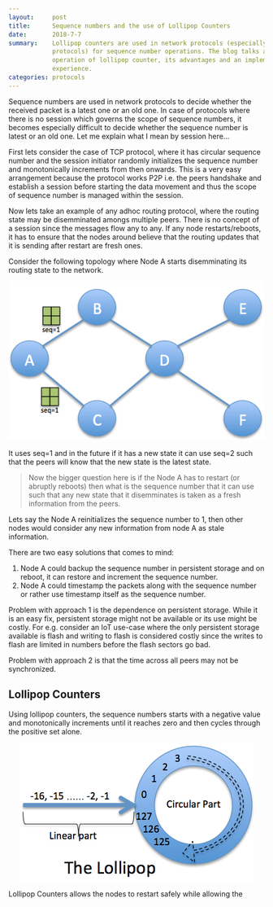 ```yaml
---
layout:     post
title:      Sequence numbers and the use of Lollipop Counters
date:       2018-7-7
summary:    Lollipop counters are used in network protocols (especially routing
            protocols) for sequence number operations. The blog talks about the
            operation of lollipop counter, its advantages and an implementation
            experience.
categories: protocols
---
```


Sequence numbers are used in network protocols to decide whether the received
packet is a latest one or an old one. In case of protocols where there is no
session which governs the scope of sequence numbers, it becomes especially
difficult to decide whether the sequence number is latest or an old one. Let me
explain what I mean by session here...

First lets consider the case of TCP protocol, where it has circular sequence
number and the session initiator randomly initializes the sequence number and
monotonically increments from then onwards. This is a very easy arrangement
because the protocol works P2P i.e. the peers handshake and establish a session
before starting the data movement and thus the scope of sequence number is
managed within the session.

Now lets take an example of any adhoc routing protocol, where the routing state
may be disemminated amongs multiple peers. There is no concept of a session
since the messages flow any to any. If any node restarts/reboots, it has to
ensure that the nodes around believe that the routing updates that it is
sending after restart are fresh ones.

Consider the following topology where Node A starts disemminating its routing
state to the network. 

<p align="center">
<img src="/images/topology1.png" alt="Sample Topology"/>
</p>

It uses seq=1 and in the future if it has a new state it can use seq=2
such that the peers will know that the new state is the latest state. 

> Now the bigger question here is if the Node A has to restart (or abruptly
> reboots) then what is the sequence number that it can use such that any new
> state that it disemminates is taken as a fresh information from the peers. 

Lets say the Node A reinitializes the sequence number to 1, then other nodes
would consider any new information from node A as stale information.

There are two easy solutions that comes to mind:
1.  Node A could backup the sequence number in persistent storage and on reboot,
    it can restore and increment the sequence number.
2.  Node A could timestamp the packets along with the sequence number or rather
    use timestamp itself as the sequence number.

Problem with approach 1 is the dependence on persistent storage. While it is an
easy fix, persistent storage might not be available or its use might be costly.
For e.g. consider an IoT use-case where the only persistent storage available
is flash and writing to flash is considered costly since the writes to flash
are limited in numbers before the flash sectors go bad.

Problem with approach 2 is that the time across all peers may not be
synchronized.

## Lollipop Counters

Using lollipop counters, the sequence numbers starts with a negative value and
monotonically increments until it reaches zero and then cycles through the
positive set alone.

<p align="center">
<img src="/images/lollipop.png" alt="Lollipop Counter operation"/>
</p>

Lollipop Counters allows the nodes to restart safely while allowing the 
